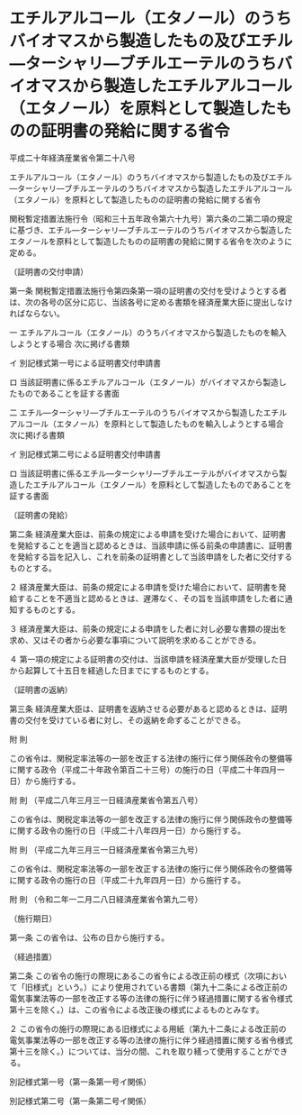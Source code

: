# エチルアルコール（エタノール）のうちバイオマスから製造したもの及びエチル―ターシャリ―ブチルエーテルのうちバイオマスから製造したエチルアルコール（エタノール）を原料として製造したものの証明書の発給に関する省令

平成二十年経済産業省令第二十八号

エチルアルコール（エタノール）のうちバイオマスから製造したもの及びエチル―ターシャリ―ブチルエーテルのうちバイオマスから製造したエチルアルコール（エタノール）を原料として製造したものの証明書の発給に関する省令

関税暫定措置法施行令（昭和三十五年政令第六十九号）第六条の二第二項の規定に基づき、エチル―ターシャリ―ブチルエーテルのうちバイオマスから製造したエタノールを原料として製造したものの証明書の発給に関する省令を次のように定める。

（証明書の交付申請）

第一条 関税暫定措置法施行令第四条第一項の証明書の交付を受けようとする者は、次の各号の区分に応じ、当該各号に定める書類を経済産業大臣に提出しなければならない。

一 エチルアルコール（エタノール）のうちバイオマスから製造したものを輸入しようとする場合 次に掲げる書類

イ 別記様式第一号による証明書交付申請書

ロ 当該証明書に係るエチルアルコール（エタノール）がバイオマスから製造したものであることを証する書面

二 エチル―ターシャリ―ブチルエーテルのうちバイオマスから製造したエチルアルコール（エタノール）を原料として製造したものを輸入しようとする場合 次に掲げる書類

イ 別記様式第二号による証明書交付申請書

ロ 当該証明書に係るエチル―ターシャリ―ブチルエーテルがバイオマスから製造したエチルアルコール（エタノール）を原料として製造したものであることを証する書面

（証明書の発給）

第二条 経済産業大臣は、前条の規定による申請を受けた場合において、証明書を発給することを適当と認めるときは、当該申請に係る前条の申請書に、証明書を発給する旨を記入し、これを前条の証明書として当該申請をした者に交付するものとする。

２ 経済産業大臣は、前条の規定による申請を受けた場合において、証明書を発給することを不適当と認めるときは、遅滞なく、その旨を当該申請をした者に通知するものとする。

３ 経済産業大臣は、前条の規定による申請をした者に対し必要な書類の提出を求め、又はその者から必要な事項について説明を求めることができる。

４ 第一項の規定による証明書の交付は、当該申請を経済産業大臣が受理した日から起算して十五日を経過した日までにするものとする。

（証明書の返納）

第三条 経済産業大臣は、証明書を返納させる必要があると認めるときは、証明書の交付を受けている者に対し、その返納を命ずることができる。

附 則

この省令は、関税定率法等の一部を改正する法律の施行に伴う関係政令の整備等に関する政令（平成二十年政令第百二十三号）の施行の日（平成二十年四月一日）から施行する。

附 則 （平成二八年三月三一日経済産業省令第五八号）

この省令は、関税定率法等の一部を改正する法律の施行に伴う関係政令の整備等に関する政令の施行の日（平成二十八年四月一日）から施行する。

附 則 （平成二九年三月三一日経済産業省令第三九号）

この省令は、関税定率法等の一部を改正する法律の施行に伴う関係政令の整備等に関する政令の施行の日（平成二十九年四月一日）から施行する。

附 則 （令和二年一二月二八日経済産業省令第九二号）

（施行期日）

第一条 この省令は、公布の日から施行する。

（経過措置）

第二条 この省令の施行の際現にあるこの省令による改正前の様式（次項において「旧様式」という。）により使用されている書類（第九十二条による改正前の電気事業法等の一部を改正する等の法律の施行に伴う経過措置に関する省令様式第十三を除く。）は、この省令による改正後の様式によるものとみなす。

２ この省令の施行の際現にある旧様式による用紙（第九十二条による改正前の電気事業法等の一部を改正する等の法律の施行に伴う経過措置に関する省令様式第十三を除く。）については、当分の間、これを取り繕って使用することができる。

別記様式第一号（第一条第一号イ関係）

[](/./pict/H20F15001000028_2103020903_001.pdf)

別記様式第二号（第一条第二号イ関係）

[](/./pict/H20F15001000028_2103020903_002.pdf)
